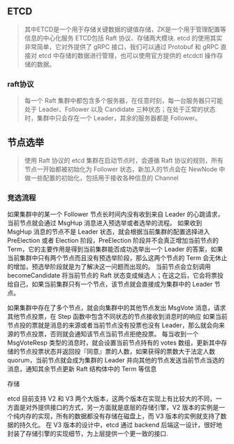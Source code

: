 
## ETCD
>其中ETCD是一个用于存储关键数据的键值存储，ZK是一个用于管理配置等信息的中心化服务
ETCD包括 Raft 协议、存储两大模块.
etcd 的使用其实非常简单，它对外提供了 gRPC 接口，我们可以通过 Protobuf 和 gRPC 直接对 etcd 中存储的数据进行管理，也可以使用官方提供的 etcdctl 操作存储的数据。


### raft协议
>每一个 Raft 集群中都包含多个服务器，在任意时刻，每一台服务器只可能处于 Leader、Follower 以及 Candidate 三种状态；在处于正常的状态时，集群中只会存在一个 Leader，其余的服务器都是 Follower。

## 节点选举
>使用 Raft 协议的 etcd 集群在启动节点时，会遵循 Raft 协议的规则，所有节点一开始都被初始化为 Follower 状态，新加入的节点会在 NewNode 中做一些配置的初始化，包括用于接收各种信息的 Channel
### 竞选流程

如果集群中的某一个 Follower 节点长时间内没有收到来自 Leader 的心跳请求，当前节点就会通过 MsgHup 消息进入预选举或者选举的流程。
如果收到 MsgHup 消息的节点不是 Leader 状态，就会根据当前集群的配置选择进入 PreElection 或者 Election 阶段，PreElection 阶段并不会真正增加当前节点的 Term，它的主要作用是得到当前集群能否成功选举出一个 Leader 的答案，如果当前集群中只有两个节点而且没有预选举阶段，那么这两个节点的 Term 会无休止的增加，预选举阶段就是为了解决这一问题而出现的。
当前节点会立刻调用 becomeCandidate 将当前节点的 Raft 状态变成候选人；在这之后，它会将票投给自己，如果当前集群只有一个节点，该节点就会直接成为集群中的 Leader 节点。

如果集群中存在了多个节点，就会向集群中的其他节点发出 MsgVote 消息，请求其他节点投票，在 Step 函数中包含不同状态的节点接收到消息时的响应
如果当前节点投的票就是消息的来源或者当前节点没有投票也没有 Leader，那么就会向来源的节点投票，否则就会通知该节点当前节点拒绝投票。
每当收到一个 MsgVoteResp 类型的消息时，就会设置当前节点持有的 votes 数组，更新其中存储的节点投票状态并返回投『同意』票的人数，如果获得的票数大于法定人数 quorum，当前节点就会成为集群的 Leader 并向其他的节点发送当前节点当选的消息，通知其余节点更新 Raft 结构体中的 Term 等信息

存储

etcd 目前支持 V2 和 V3 两个大版本，这两个版本在实现上有比较大的不同，一方面是对外提供接口的方式，另一方面就是底层的存储引擎，V2 版本的实例是一个纯内存的实现，所有的数据都没有存储在磁盘上，而 V3 版本的实例就支持了数据的持久化。
在 V3 版本的设计中，etcd 通过 backend 后端这一设计，很好地封装了存储引擎的实现细节，为上层提供一个更一致的接口.